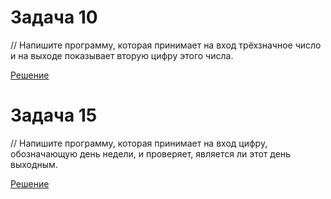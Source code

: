 
# Задача 10 

// Напишите программу, которая принимает на вход трёхзначное число и на выходе показывает вторую цифру этого числа.

[Решение](../Example001/Program.cs)




# Задача 15

// Напишите программу, которая принимает на вход цифру, обозначающую день недели, и проверяет, является ли этот день выходным.

[Решение](../Example003/Program.cs)